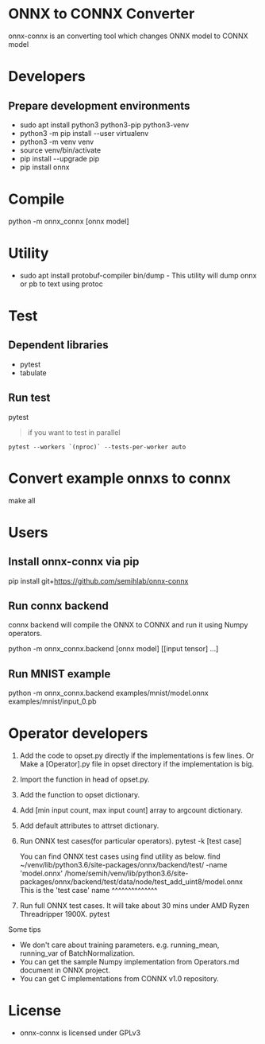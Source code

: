 # ONNX to CONNX Converter
onnx-connx is an converting tool which changes ONNX model to CONNX model

# Developers
## Prepare development environments
 * sudo apt install python3 python3-pip python3-venv
 * python3 -m pip install --user virtualenv
 * python3 -m venv venv
 * source venv/bin/activate
 * pip install --upgrade pip
 * pip install onnx

# Compile
python -m onnx_connx [onnx model]

# Utility
 * sudo apt install protobuf-compiler
bin/dump - This utility will dump onnx or pb to text using protoc

# Test
## Dependent libraries
 * pytest
 * tabulate

## Run test 
pytest
> if you want to test in parallel
```shell
pytest --workers `(nproc)` --tests-per-worker auto
```

# Convert example onnxs to connx
make all

# Users
## Install onnx-connx via pip
pip install git+https://github.com/semihlab/onnx-connx

## Run connx backend
connx backend will compile the ONNX to CONNX and run it using Numpy operators.

python -m onnx_connx.backend [onnx model] [[input tensor] ...]

## Run MNIST example
python -m onnx_connx.backend examples/mnist/model.onnx examples/mnist/input_0.pb

# Operator developers
 1. Add the code to opset.py directly if the implementations is few lines.
    Or Make a [Operator].py file in opset directory if the implementation is big.
 2. Import the function in head of opset.py.
 3. Add the function to opset dictionary.
 4. Add [min input count, max input count] array to argcount dictionary.
 5. Add default attributes to attrset dictionary.
 6. Run ONNX test cases(for particular operators).
    pytest -k [test case]
 
    You can find ONNX test cases using find utility as below.
    find ~/venv/lib/python3.6/site-packages/onnx/backend/test/ -name 'model.onnx'
    /home/semih/venv/lib/python3.6/site-packages/onnx/backend/test/data/node/test_add_uint8/model.onnx
                                                This is the 'test case' name ^^^^^^^^^^^^^^
 7. Run full ONNX test cases. It will take about 30 mins under AMD Ryzen Threadripper 1900X.
    pytest

Some tips
 * We don't care about training parameters. e.g. running_mean, running_var of BatchNormalization.
 * You can get the sample Numpy implementation from Operators.md document in ONNX project.
 * You can get C implementations from CONNX v1.0 repository.

# License
 * onnx-connx is licensed under GPLv3
